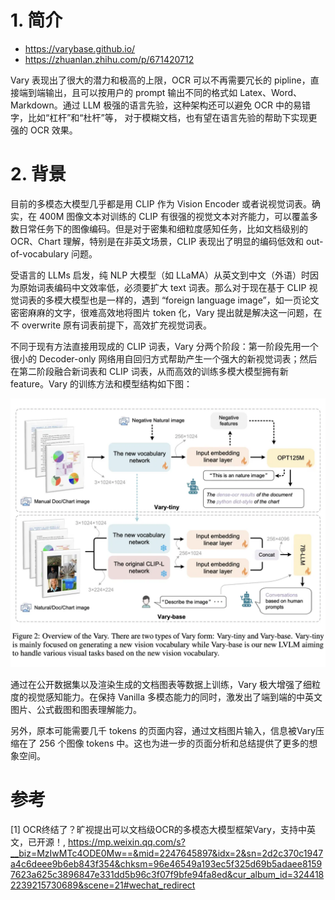 # 1. 简介

- https://varybase.github.io/
- https://zhuanlan.zhihu.com/p/671420712

Vary 表现出了很大的潜力和极高的上限，OCR 可以不再需要冗长的 pipline，直接端到端输出，且可以按用户的 prompt 输出不同的格式如 Latex、Word、Markdown。通过 LLM 极强的语言先验，这种架构还可以避免 OCR 中的易错字，比如“杠杆”和“杜杆”等， 对于模糊文档，也有望在语言先验的帮助下实现更强的 OCR 效果。

# 2. 背景

目前的多模态大模型几乎都是用 CLIP 作为 Vision Encoder 或者说视觉词表。确实，在 400M 图像文本对训练的 CLIP 有很强的视觉文本对齐能力，可以覆盖多数日常任务下的图像编码。但是对于密集和细粒度感知任务，比如文档级别的 OCR、Chart 理解，特别是在非英文场景，CLIP 表现出了明显的编码低效和 out-of-vocabulary 问题。

受语言的 LLMs 启发，纯 NLP 大模型（如 LLaMA）从英文到中文（外语）时因为原始词表编码中文效率低，必须要扩大 text 词表。那么对于现在基于 CLIP 视觉词表的多模大模型也是一样的，遇到 “foreign language image”，如一页论文密密麻麻的文字，很难高效地将图片 token 化，Vary 提出就是解决这一问题，在不 overwrite 原有词表前提下，高效扩充视觉词表。

不同于现有方法直接用现成的 CLIP 词表，Vary 分两个阶段：第一阶段先用一个很小的 Decoder-only 网络用自回归方式帮助产生一个强大的新视觉词表；然后在第二阶段融合新词表和 CLIP 词表，从而高效的训练多模大模型拥有新 feature。Vary 的训练方法和模型结构如下图：

![](.02_vary_images/流程.png)

通过在公开数据集以及渲染生成的文档图表等数据上训练，Vary 极大增强了细粒度的视觉感知能力。在保持 Vanilla 多模态能力的同时，激发出了端到端的中英文图片、公式截图和图表理解能力。

另外，原本可能需要几千 tokens 的页面内容，通过文档图片输入，信息被Vary压缩在了 256 个图像 tokens 中。这也为进一步的页面分析和总结提供了更多的想象空间。


# 参考

[1] OCR终结了？旷视提出可以文档级OCR的多模态大模型框架Vary，支持中英文，已开源！, https://mp.weixin.qq.com/s?__biz=MzIwMTc4ODE0Mw==&mid=2247645897&idx=2&sn=2d2c370c1947a4c6deee9b6eb843f354&chksm=96e46549a193ec5f325d69b5adaee81597623a625c3896847e331dd5b96c3f07f9bfe94fa8ed&cur_album_id=3244182239215730689&scene=21#wechat_redirect